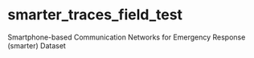 # smarter_traces_field_test
Smartphone-based Communication Networks for Emergency Response (smarter) Dataset
